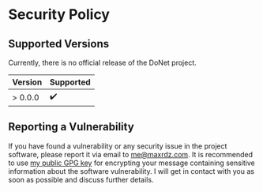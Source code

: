 # Security Policy

## Supported Versions

Currently, there is no official release of the DoNet project.

| Version | Supported          |
| ------- | ------------------ |
| > 0.0.0 | :heavy_check_mark: |

## Reporting a Vulnerability

If you have found a vulnerability or any security issue in the
project software, please report it via email to [me@maxrdz.com](mailto:me@maxrdz.com).
It is recommended to use [my public GPG key](https://keys.openpgp.org/vks/v1/by-fingerprint/B309BEFFC09189C78FDE0963001051165E0643CD)
for encrypting your message containing sensitive information about the software vulnerability.
I will get in contact with you as soon as possible and discuss further details.
